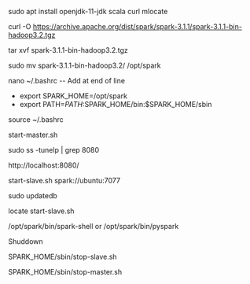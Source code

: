 sudo apt install openjdk-11-jdk scala curl mlocate

curl -O https://archive.apache.org/dist/spark/spark-3.1.1/spark-3.1.1-bin-hadoop3.2.tgz

tar xvf spark-3.1.1-bin-hadoop3.2.tgz 

sudo mv spark-3.1.1-bin-hadoop3.2/ /opt/spark 

nano ~/.bashrc
-- Add at end of line
  * export SPARK_HOME=/opt/spark
  * export PATH=$PATH:$SPARK_HOME/bin:$SPARK_HOME/sbin

source ~/.bashrc

start-master.sh 

sudo ss -tunelp | grep 8080

http://localhost:8080/

start-slave.sh spark://ubuntu:7077

sudo updatedb

locate start-slave.sh

/opt/spark/bin/spark-shell or /opt/spark/bin/pyspark

Shuddown

SPARK_HOME/sbin/stop-slave.sh

SPARK_HOME/sbin/stop-master.sh


